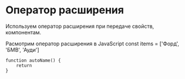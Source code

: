 # Оператор расширения
Используем оператор расширения при передаче свойств, компонентам.

Расмотрим оператор расширения в JavaScript
    const items = ['Форд', 'БМВ', 'Ауди']
    
    function autoName() {
        return 
    }
